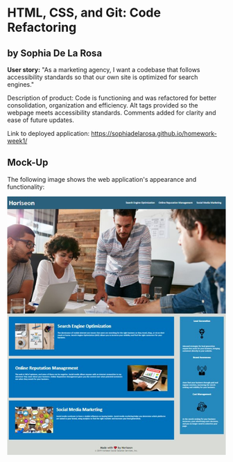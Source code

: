 # HTML, CSS, and Git: Code Refactoring

## by Sophia De La Rosa

**User story:** "As a marketing agency, I want a codebase that follows accessibility standards so that our own site is optimized for search engines."

Description of product: Code is functioning and was refactored for better consolidation, organization and efficiency. Alt tags provided so the webpage meets accessibility standards. Comments added for clarity and ease of future updates.

Link to deployed application: https://sophiadelarosa.github.io/homework-week1/


## Mock-Up 

The following image shows the web application's appearance and functionality: 

![Test image](assets/images/horiseon.jpg)








